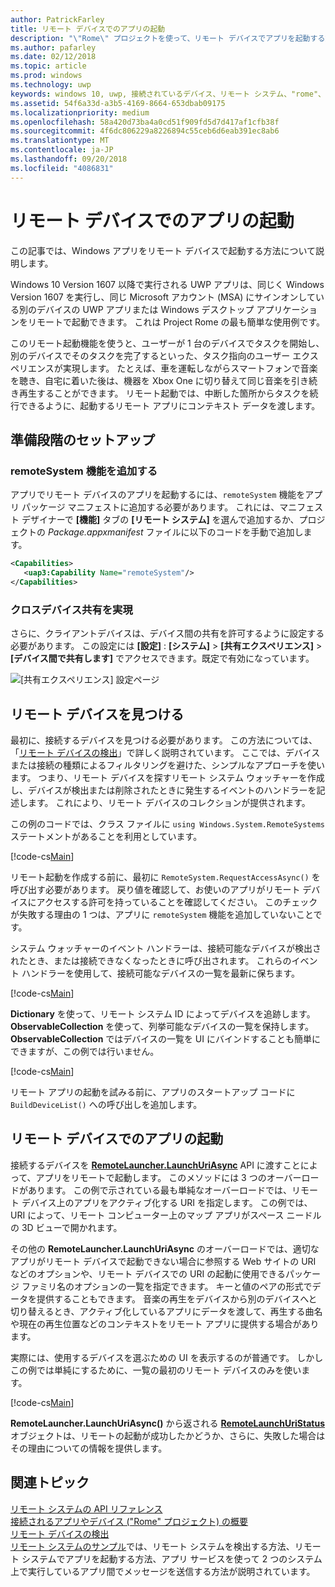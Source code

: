 ```yaml
---
author: PatrickFarley
title: リモート デバイスでのアプリの起動
description: "\"Rome\" プロジェクトを使って、リモート デバイスでアプリを起動する方法について説明します。"
ms.author: pafarley
ms.date: 02/12/2018
ms.topic: article
ms.prod: windows
ms.technology: uwp
keywords: windows 10, uwp, 接続されているデバイス、リモート システム、"rome"、"rome"プロジェクト
ms.assetid: 54f6a33d-a3b5-4169-8664-653dbab09175
ms.localizationpriority: medium
ms.openlocfilehash: 58a420d73ba4a0cd51f909fd5d7d417af1cfb38f
ms.sourcegitcommit: 4f6dc806229a8226894c55ceb6d6eab391ec8ab6
ms.translationtype: MT
ms.contentlocale: ja-JP
ms.lasthandoff: 09/20/2018
ms.locfileid: "4086831"
---
```

# <a name="launch-an-app-on-a-remote-device"></a>リモート デバイスでのアプリの起動

この記事では、Windows アプリをリモート デバイスで起動する方法について説明します。

Windows 10 Version 1607 以降で実行される UWP アプリは、同じく Windows Version 1607 を実行し、同じ Microsoft アカウント (MSA) にサインオンしている別のデバイスの UWP アプリまたは Windows デスクトップ アプリケーションをリモートで起動できます。 これは Project Rome の最も簡単な使用例です。

このリモート起動機能を使うと、ユーザーが 1 台のデバイスでタスクを開始し、別のデバイスでそのタスクを完了するといった、タスク指向のユーザー エクスペリエンスが実現します。 たとえば、車を運転しながらスマートフォンで音楽を聴き、自宅に着いた後は、機器を Xbox One に切り替えて同じ音楽を引き続き再生することができます。 リモート起動では、中断した箇所からタスクを続行できるように、起動するリモート アプリにコンテキスト データを渡します。

## <a name="preliminary-setup"></a>準備段階のセットアップ

### <a name="add-the-remotesystem-capability"></a>remoteSystem 機能を追加する

アプリでリモート デバイスのアプリを起動するには、`remoteSystem` 機能をアプリ パッケージ マニフェストに追加する必要があります。 これには、マニフェスト デザイナーで  **[機能]** タブの **[リモート システム]** を選んで追加するか、プロジェクトの _Package.appxmanifest_ ファイルに以下のコードを手動で追加します。

``` xml
<Capabilities>
   <uap3:Capability Name="remoteSystem"/>
</Capabilities>
```

### <a name="enable-cross-device-sharing"></a>クロスデバイス共有を実現

さらに、クライアントデバイスは、デバイス間の共有を許可するように設定する必要があります。 この設定には **[設定]** : **[システム]** > **[共有エクスペリエンス]** > **[デバイス間で共有します]** でアクセスできます。既定で有効になっています。 

![[共有エクスペリエンス] 設定ページ](images/shared-experiences-settings.png)

## <a name="find-a-remote-device"></a>リモート デバイスを見つける

最初に、接続するデバイスを見つける必要があります。 この方法については、「[リモート デバイスの検出](discover-remote-devices.md)」で詳しく説明されています。 ここでは、デバイスまたは接続の種類によるフィルタリングを避けた、シンプルなアプローチを使います。 つまり、リモート デバイスを探すリモート システム ウォッチャーを作成し、デバイスが検出または削除されたときに発生するイベントのハンドラーを記述します。 これにより、リモート デバイスのコレクションが提供されます。

この例のコードでは、クラス ファイルに `using Windows.System.RemoteSystems` ステートメントがあることを利用としています。

[!code-cs[Main](./code/RemoteLaunchScenario/MainPage.xaml.cs#SnippetBuildDeviceList)]

リモート起動を作成する前に、最初に `RemoteSystem.RequestAccessAsync()` を呼び出す必要があります。 戻り値を確認して、お使いのアプリがリモート デバイスにアクセスする許可を持っていることを確認してください。 このチェックが失敗する理由の 1 つは、アプリに `remoteSystem` 機能を追加していないことです。

システム ウォッチャーのイベント ハンドラーは、接続可能なデバイスが検出されたとき、または接続できなくなったときに呼び出されます。 これらのイベント ハンドラーを使用して、接続可能なデバイスの一覧を最新に保ちます。

[!code-cs[Main](./code/RemoteLaunchScenario/MainPage.xaml.cs#SnippetEventHandlers)]


**Dictionary** を使って、リモート システム ID によってデバイスを追跡します。 **ObservableCollection** を使って、列挙可能なデバイスの一覧を保持します。 **ObservableCollection** ではデバイスの一覧を UI にバインドすることも簡単にできますが、この例では行いません。

[!code-cs[Main](./code/RemoteLaunchScenario/MainPage.xaml.cs#SnippetMembers)]

リモート アプリの起動を試みる前に、アプリのスタートアップ コードに `BuildDeviceList()` への呼び出しを追加します。

## <a name="launch-an-app-on-a-remote-device"></a>リモート デバイスでのアプリの起動

接続するデバイスを [**RemoteLauncher.LaunchUriAsync**](https://msdn.microsoft.com/library/windows/apps/windows.system.remotelauncher.launchuriasync.aspx) API に渡すことによって、アプリをリモートで起動します。 このメソッドには 3 つのオーバーロードがあります。 この例で示されている最も単純なオーバーロードでは、リモート デバイス上のアプリをアクティブ化する URI を指定します。 この例では、URI によって、リモート コンピューター上のマップ アプリがスペース ニードルの 3D ビューで開かれます。

その他の **RemoteLauncher.LaunchUriAsync** のオーバーロードでは、適切なアプリがリモート デバイスで起動できない場合に参照する Web サイトの URI などのオプションや、リモート デバイスでの URI の起動に使用できるパッケージ ファミリ名のオプションの一覧を指定できます。 キーと値のペアの形式でデータを提供することもできます。 音楽の再生をデバイスから別のデバイスへと切り替えるとき、アクティブ化しているアプリにデータを渡して、再生する曲名や現在の再生位置などのコンテキストをリモート アプリに提供する場合があります。

実際には、使用するデバイスを選ぶための UI を表示するのが普通です。 しかしこの例では単純にするために、一覧の最初のリモート デバイスのみを使います。

[!code-cs[Main](./code/RemoteLaunchScenario/MainPage.xaml.cs#SnippetRemoteUriLaunch)]

**RemoteLauncher.LaunchUriAsync()** から返される [**RemoteLaunchUriStatus**](https://msdn.microsoft.com/library/windows/apps/windows.system.remotelaunchuristatus.aspx) オブジェクトは、リモートの起動が成功したかどうか、さらに、失敗した場合はその理由についての情報を提供します。

## <a name="related-topics"></a>関連トピック

[リモート システムの API リファレンス](https://msdn.microsoft.com/library/windows/apps/Windows.System.RemoteSystems)  
[接続されるアプリやデバイス ("Rome" プロジェクト) の概要](connected-apps-and-devices.md)  
[リモート デバイスの検出](discover-remote-devices.md)  
[リモート システムのサンプル](https://github.com/Microsoft/Windows-universal-samples/tree/dev/Samples/RemoteSystems)では、リモート システムを検出する方法、リモート システムでアプリを起動する方法、アプリ サービスを使って 2 つのシステム上で実行しているアプリ間でメッセージを送信する方法が説明されています。
